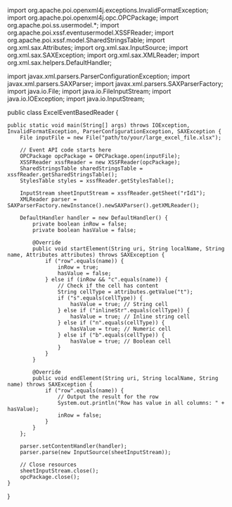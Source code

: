 import org.apache.poi.openxml4j.exceptions.InvalidFormatException;
import org.apache.poi.openxml4j.opc.OPCPackage;
import org.apache.poi.ss.usermodel.*;
import org.apache.poi.xssf.eventusermodel.XSSFReader;
import org.apache.poi.xssf.model.SharedStringsTable;
import org.xml.sax.Attributes;
import org.xml.sax.InputSource;
import org.xml.sax.SAXException;
import org.xml.sax.XMLReader;
import org.xml.sax.helpers.DefaultHandler;

import javax.xml.parsers.ParserConfigurationException;
import javax.xml.parsers.SAXParser;
import javax.xml.parsers.SAXParserFactory;
import java.io.File;
import java.io.FileInputStream;
import java.io.IOException;
import java.io.InputStream;

public class ExcelEventBasedReader {

    public static void main(String[] args) throws IOException, InvalidFormatException, ParserConfigurationException, SAXException {
        File inputFile = new File("path/to/your/large_excel_file.xlsx");

        // Event API code starts here
        OPCPackage opcPackage = OPCPackage.open(inputFile);
        XSSFReader xssfReader = new XSSFReader(opcPackage);
        SharedStringsTable sharedStringsTable = xssfReader.getSharedStringsTable();
        StylesTable styles = xssfReader.getStylesTable();

        InputStream sheetInputStream = xssfReader.getSheet("rId1");
        XMLReader parser = SAXParserFactory.newInstance().newSAXParser().getXMLReader();

        DefaultHandler handler = new DefaultHandler() {
            private boolean inRow = false;
            private boolean hasValue = false;

            @Override
            public void startElement(String uri, String localName, String name, Attributes attributes) throws SAXException {
                if ("row".equals(name)) {
                    inRow = true;
                    hasValue = false;
                } else if (inRow && "c".equals(name)) {
                    // Check if the cell has content
                    String cellType = attributes.getValue("t");
                    if ("s".equals(cellType)) {
                        hasValue = true; // String cell
                    } else if ("inlineStr".equals(cellType)) {
                        hasValue = true; // Inline string cell
                    } else if ("n".equals(cellType)) {
                        hasValue = true; // Numeric cell
                    } else if ("b".equals(cellType)) {
                        hasValue = true; // Boolean cell
                    }
                }
            }

            @Override
            public void endElement(String uri, String localName, String name) throws SAXException {
                if ("row".equals(name)) {
                    // Output the result for the row
                    System.out.println("Row has value in all columns: " + hasValue);
                    inRow = false;
                }
            }
        };

        parser.setContentHandler(handler);
        parser.parse(new InputSource(sheetInputStream));

        // Close resources
        sheetInputStream.close();
        opcPackage.close();
    }
}
